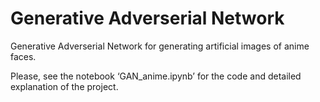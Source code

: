 # Generative Adverserial Network

Generative Adverserial Network for generating artificial images of anime faces.

Please, see the notebook ‘GAN_anime.ipynb’ for the code and detailed explanation of the project.
